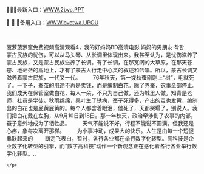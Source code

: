 <p>
	🥢🥢🥢最新入口：<a href="http://www.baidu.com/link?url=6MA2SWnO3Raqke39an_0PUxosM6ZrUGzi1BN9tNnlPW&wd">WWW.2bvc.PPT</a> 
	<p>
		🏫
🏫
🏫备用入口：<a href="http://www.baidu.com/link?url=6MA2SWnO3Raqke39an_0PUxosM6ZrUGzi1BN9tNnlPW&wd">WWW.bvctwa.UPOU</a> 
	</p>
	<p>
		<br />
	</p>
	<p>
		菠萝菠萝蜜免费视频高清观看4，我的好妈妈BD高清电影,妈妈的男朋友 착한　　蒙古民族的忧伤，可以从马头琴、从长调里体现出来。我甚至认为，是忧伤滋养了蒙古民族，又是蒙古民族滋养了长调。有了长调，在那宽阔的大草原，在那天苍苍、地茫茫的高地上，才有了蒙古人行走中心灵的叙述和吟唱。所以，蒙古长调又滋养着蒙古民族，一代又一代。
　　76年秋天，第一拨秋蚕刚刚上“树”，毛就死了。一下子，蚕茧的用途不再是卖钱，而是编制白花。除了养蚕，农事全部停止。我们成天在保管室做白花，每人一朵，不只为自己做，还为城里人做。知青是老师，社员是学徒。秋雨绵绵，桑叶生了锈病，蚕子死得多，产出的茧也发黄，编制出的白花也是屁黄屁黄的。每个人都含着眼泪，他死了，天都哭塌了，别说人。我们把白花戴在左胸，从9月10日到18日。那一年秋天，政治牵涉到了农事的内部，蚕子意外地成为了牺牲品。
　　天气不能说不好，行程不能说不圆满。但我还是心疼，象每次离开那样。
　　为小事冲动，成果大的快乐。人生是由每一个短促串联起来的
　　断定飞表白，暂时，各行各业都在举行数字化转型。高科技是企业数字化转型的引擎，而“数字高科技”动作一个新观念正在感化着各行各业举行数字化转型。..

	</p>
